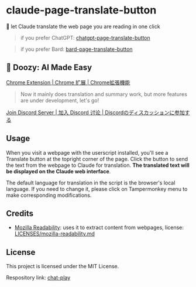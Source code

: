 # claude-page-translate-button

🍓 let Claude translate the web page you are reading in one click

> if you prefer ChatGPT: [chatgpt-page-translate-button](https://greasyfork.org/scripts/464067)

> if you prefer Bard: [bard-page-translate-button](https://greasyfork.org/scripts/471758)

## 🦜 Doozy: AI Made Easy

[Chrome Extension | Chrome 扩展 | Chrome拡張機能](https://chromewebstore.google.com/detail/doozy-ai-made-easy/okifoaikfmpfcamplcfjkpdnhfodpkil)
> Now it mainly does translation and summary work, but more features are under development, let's go!

[Join Discord Server | 加入 Discord 讨论 | Discordのディスカッションに参加する](https://discord.gg/pwTKpnc2sF)

## Usage

When you visit a webpage with the userscript installed, you'll see a Translate button at the topright corner of the page. Click the button to send the text from the webpage to Claude for translation. **The translated text will be displayed on the Claude web interface**.

The default language for translation in the script is the browser's local language. If you need to change it, please click on Tampermonkey menu to make corresponding modifications.

## Credits

- [Mozilla Readability](https://github.com/mozilla/readability): uses it to extract content from webpages, license: [LICENSES/mozilla-readability.md](LICENSES/mozilla-readability.md)

## License

This project is licensed under the MIT License.

Respository link: [chat-play](https://github.com/mefengl/chat-play)
